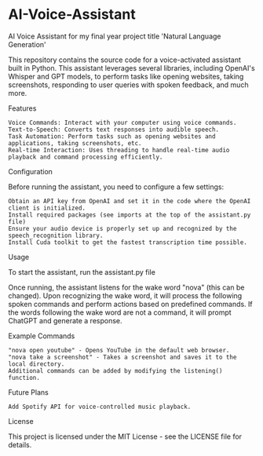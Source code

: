 # AI-Voice-Assistant
AI Voice Assistant for my final year project title 'Natural Language Generation'

This repository contains the source code for a voice-activated assistant built in Python. This assistant leverages several libraries, including OpenAI's Whisper and GPT models, to perform tasks like opening websites, taking screenshots, responding to user queries with spoken feedback, and much more.

Features

    Voice Commands: Interact with your computer using voice commands.
    Text-to-Speech: Converts text responses into audible speech.
    Task Automation: Perform tasks such as opening websites and applications, taking screenshots, etc.
    Real-time Interaction: Uses threading to handle real-time audio playback and command processing efficiently.

Configuration

Before running the assistant, you need to configure a few settings:

    Obtain an API key from OpenAI and set it in the code where the OpenAI client is initialized.
    Install required packages (see imports at the top of the assistant.py file)
    Ensure your audio device is properly set up and recognized by the speech_recognition library.
    Install Cuda toolkit to get the fastest transcription time possible.

Usage

To start the assistant, run the assistant.py file

Once running, the assistant listens for the wake word "nova" (this can be changed). Upon recognizing the wake word, it will process the following spoken commands and perform actions based on predefined commands. If the words following the wake word are not a command, it will prompt ChatGPT and generate a response.

Example Commands

    "nova open youtube" - Opens YouTube in the default web browser.
    "nova take a screenshot" - Takes a screenshot and saves it to the local directory.
    Additional commands can be added by modifying the listening() function.

Future Plans

    Add Spotify API for voice-controlled music playback.



    


License

This project is licensed under the MIT License - see the LICENSE file for details.
